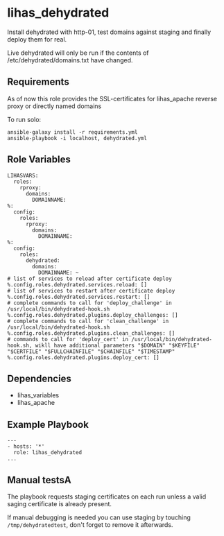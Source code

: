 # lihas_dehydrated

Install dehydrated with http-01, test domains against staging and finally deploy them for real.

Live dehydrated will only be run if the contents of /etc/dehydrated/domains.txt have changed.

## Requirements

As of now this role provides the SSL-certificates for lihas_apache reverse proxy or directly named domains

To run solo:
```
ansible-galaxy install -r requirements.yml
ansible-playbook -i localhost, dehydrated.yml
```
## Role Variables

```
LIHASVARS:
  roles:
    rproxy:
      domains:
        DOMAINNAME:
%:
  config:
    roles:
      rproxy:
        domains:
          DOMAINNAME:
%:
  config:
    roles:
      dehydrated:
        domains:
          DOMAINNAME: ~
# list of services to reload after certificate deploy
%.config.roles.dehydrated.services.reload: []
# list of services to restart after certificate deploy
%.config.roles.dehydrated.services.restart: []
# complete commands to call for 'deploy_challenge' in /usr/local/bin/dehydrated-hook.sh
%.config.roles.dehydrated.plugins.deploy_challenges: []
# complete commands to call for 'clean_challenge' in /usr/local/bin/dehydrated-hook.sh
%.config.roles.dehydrated.plugins.clean_challenges: []
# commands to call for 'deploy_cert' in /usr/local/bin/dehydrated-hook.sh, wikll have additional parameters "$DOMAIN" "$KEYFILE" "$CERTFILE" "$FULLCHAINFILE" "$CHAINFILE" "$TIMESTAMP"
%.config.roles.dehydrated.plugins.deploy_cert: []
```

## Dependencies

* lihas_variables
* lihas_apache

## Example Playbook
```
---
- hosts: '*'
  role: lihas_dehydrated
...
```
## Manual testsA
The playbook requests staging certificates on each run unless a valid saging certificate is already present.

If manual debugging is needed you can use staging by touching `/tmp/dehydratedtest`, don't forget to remove it afterwards.
